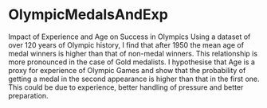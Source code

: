 # OlympicMedalsAndExp
Impact of Experience and Age on Success in Olympics
Using a dataset of over 120 years of Olympic history, I find that after 1950 the mean age of medal winners is higher than that of non-medal winners. This relationship is more pronounced in the case of Gold medalists. I hypothesise that Age is a proxy for experience of Olympic Games and show that the probability of getting a medal in the second appearance is higher than that in the first one. This could be due to experience, better handling of pressure and better preparation.
